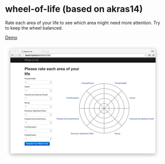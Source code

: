 # wheel-of-life (based on akras14)
Rate each area of your life to see which area might need more attention. Try to keep the wheel balanced.

[Demo](http://akras14.github.io/wheel-of-life/)

![Demo Image](demo.png)

